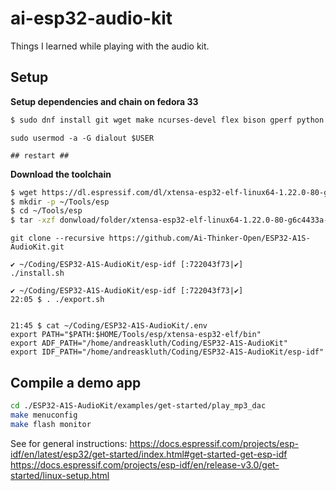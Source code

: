 # ai-esp32-audio-kit
Things I learned while playing with the audio kit.

## Setup

**Setup dependencies and chain on fedora 33**

```bash
$ sudo dnf install git wget make ncurses-devel flex bison gperf python python3-pyserial
```

```
sudo usermod -a -G dialout $USER

## restart ##
```

**Download the toolchain**

```bash
$ wget https://dl.espressif.com/dl/xtensa-esp32-elf-linux64-1.22.0-80-g6c4433a-5.2.0.tar.gz
$ mkdir -p ~/Tools/esp
$ cd ~/Tools/esp
$ tar -xzf donwload/folder/xtensa-esp32-elf-linux64-1.22.0-80-g6c4433a-5.2.0.tar.gz
```


```
git clone --recursive https://github.com/Ai-Thinker-Open/ESP32-A1S-AudioKit.git

✔ ~/Coding/ESP32-A1S-AudioKit/esp-idf [:722043f73|✔] 
./install.sh

✔ ~/Coding/ESP32-A1S-AudioKit/esp-idf [:722043f73|✔] 
22:05 $ . ./export.sh


21:45 $ cat ~/Coding/ESP32-A1S-AudioKit/.env
export PATH="$PATH:$HOME/Tools/esp/xtensa-esp32-elf/bin"
export ADF_PATH="/home/andreaskluth/Coding/ESP32-A1S-AudioKit"
export IDF_PATH="/home/andreaskluth/Coding/ESP32-A1S-AudioKit/esp-idf"
```

## Compile a demo app
```bash
cd ./ESP32-A1S-AudioKit/examples/get-started/play_mp3_dac
make menuconfig
make flash monitor
```


See for general instructions:
https://docs.espressif.com/projects/esp-idf/en/latest/esp32/get-started/index.html#get-started-get-esp-idf
https://docs.espressif.com/projects/esp-idf/en/release-v3.0/get-started/linux-setup.html
